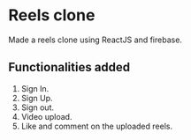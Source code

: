 # Reels clone

Made a reels clone using ReactJS and firebase.

## Functionalities added
1) Sign In.
2) Sign Up.
3) Sign out.
4) Video upload.
5) Like and comment on the uploaded reels.
